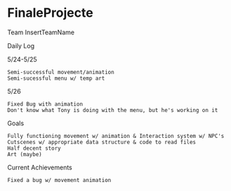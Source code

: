 # FinaleProjecte

Team InsertTeamName

Daily Log

5/24-5/25

	Semi-successful movement/animation
	Semi-sucessful menu w/ temp art
	
5/26

	Fixed Bug with animation
	Don't know what Tony is doing with the menu, but he's working on it
	
	
	
Goals

	Fully functioning movement w/ animation & Interaction system w/ NPC's
	Cutscenes w/ appropriate data structure & code to read files
	Half decent story
	Art (maybe)
	



Current Achievements

	Fixed a bug w/ movement animation
